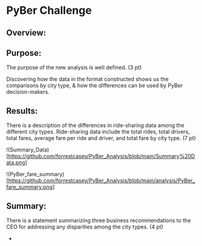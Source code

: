 # PyBer Challenge


## Overview:


## Purpose:
The purpose of the new analysis is well defined. (3 pt)

Discovering how the data in the format constructed shows us the comparisons by city type, & how the differences can be used by PyBer decision-makers. 

## Results:
There is a description of the differences in ride-sharing data among the different city types. Ride-sharing data include the total rides, total drivers, total fares, average fare per ride and driver, and total fare by city type. (7 pt)

!(Summary_Data)[https://github.com/forrestcasey/PyBer_Analysis/blob/main/Summary%20Data.png]


!(PyBer_fare_summary)[https://github.com/forrestcasey/PyBer_Analysis/blob/main/analysis/PyBer_fare_summary.png]

## Summary: 
There is a statement summarizing three business recommendations to the CEO for addressing any disparities among the city types. (4 pt)

- 
